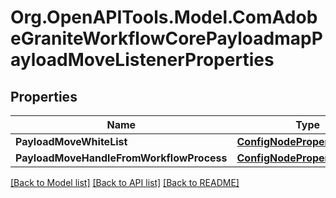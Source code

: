 # Org.OpenAPITools.Model.ComAdobeGraniteWorkflowCorePayloadmapPayloadMoveListenerProperties
## Properties

Name | Type | Description | Notes
------------ | ------------- | ------------- | -------------
**PayloadMoveWhiteList** | [**ConfigNodePropertyArray**](ConfigNodePropertyArray.md) |  | [optional] 
**PayloadMoveHandleFromWorkflowProcess** | [**ConfigNodePropertyBoolean**](ConfigNodePropertyBoolean.md) |  | [optional] 

[[Back to Model list]](../README.md#documentation-for-models) [[Back to API list]](../README.md#documentation-for-api-endpoints) [[Back to README]](../README.md)

